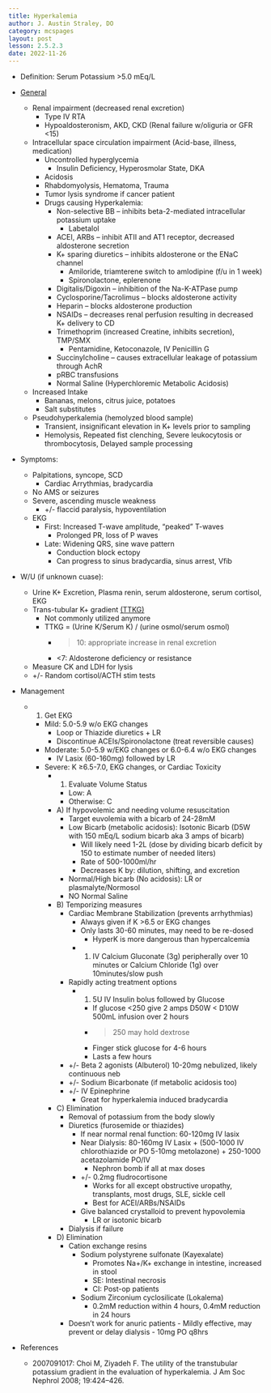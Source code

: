 ```yaml
---
title: Hyperkalemia
author: J. Austin Straley, DO
category: mcspages
layout: post
lesson: 2.5.2.3
date: 2022-11-26
---
```


<html>
    <meta charset="UTF-8">
    <meta name="viewport" content="width=device-width, initial-scale=1">
    <link href="{{site.baseurl}}/assets/grid/bootstrap-grid.min.css" rel="stylesheet">
    <link href="{{site.baseurl}}/assets/grid/grid.css" rel="stylesheet">
    <link rel="stylesheet" href="{{site.baseurl}}/assets/gitbook/gitbook-plugin-fontsettings/website.css">
    <link rel="stylesheet" href="{{site.baseurl}}/assets/gitbook/gitbook-plugin-search-pro/search.css">
    <link rel="stylesheet" href="{{site.baseurl}}/assets/gitbook/gitbook-plugin-back-to-top-button/plugin.css">
    <link rel="stylesheet" href="{{site.baseurl}}/assets/gitbook/style.css">
    <link rel="stylesheet" href="{{site.baseurl}}/assets/gitbook/custom.css">
    <link rel="stylesheet" href="{{site.baseurl}}/assets/gitbook/rouge/{{ site.syntax_highlighter_style | default: 'colorful' }}.css">
    <meta name="HandheldFriendly" content="true"/>
    <meta name="viewport" content="width=device-width, initial-scale=1, user-scalable=no">
    <meta name="apple-mobile-web-app-capable" content="yes">
    <meta name="apple-mobile-web-app-status-bar-style" content="black">
    <link rel="apple-touch-icon-precomposed" sizes="152x152" href="{{site.baseurl}}/assets/gitbook/images/apple-touch-icon-precomposed-152.png">
    <link rel="shortcut icon" href="{{site.baseurl}}/{{site.favicon_path}}" type="image/x-icon">
    <style>
        .p {
            color: #B8B8B8;
        }
        .p1 {
            color
        }
    </style>
</html>

-   Definition: Serum Potassium >5.0 mEq/L
-	[General][3]
    -	Renal impairment (decreased renal excretion)
        -	Type IV RTA
        -	Hypoaldosteronism, AKD, CKD (Renal failure w/oliguria or GFR <15)
    -   Intracellular space circulation impairment (Acid-base, illness, medication)
        -	Uncontrolled hyperglycemia
            -	Insulin Deficiency, Hyperosmolar State, DKA
        -	Acidosis
        -	Rhabdomyolysis, Hematoma, Trauma
        -	Tumor lysis syndrome if cancer patient
        -	Drugs causing Hyperkalemia: 
            -	Non-selective BB – inhibits beta-2-mediated intracellular potassium uptake
                -	Labetalol
            -	ACEI, ARBs – inhibit ATII and AT1 receptor, decreased aldosterone secretion
            -	K+ sparing diuretics – inhibits aldosterone or the ENaC channel
                -	Amiloride, triamterene switch to amlodipine (f/u in 1 week)
                -	Spironolactone, eplerenone
            -	Digitalis/Digoxin – inhibition of the Na-K-ATPase pump
            -	Cyclosporine/Tacrolimus – blocks aldosterone activity
            -	Heparin – blocks aldosterone production
            -	NSAIDs – decreases renal perfusion resulting in decreased K+ delivery to CD
            -	Trimethoprim (increased Creatine, inhibits secretion), TMP/SMX
                -	Pentamidine, Ketoconazole, IV Penicillin G
            -	Succinylcholine – causes extracellular leakage of potassium through AchR
            -	pRBC transfusions
            -	Normal Saline (Hyperchloremic Metabolic Acidosis)
    -   Increased Intake
        -   Bananas, melons, citrus juice, potatoes
        -	Salt substitutes
    -	Pseudohyperkalemia (hemolyzed blood sample)
        -	Transient, insignificant elevation in K+ levels prior to sampling
        -	Hemolysis, Repeated fist clenching, Severe leukocytosis or thrombocytosis, Delayed sample processing
-	Symptoms:
    -	Palpitations, syncope, SCD
        -	Cardiac Arrythmias, bradycardia
    -	No AMS or seizures
    -	Severe, ascending muscle weakness
        -	+/- flaccid paralysis, hypoventilation
    -	EKG
        -	First: Increased T-wave amplitude, “peaked” T-waves
            -	Prolonged PR, loss of P waves
        -	Late: Widening QRS, sine wave pattern
            -	Conduction block ectopy
            -	Can progress to sinus bradycardia, sinus arrest, Vfib
-	W/U (if unknown cuase): 
    -   Urine K+ Excretion, Plasma renin, serum aldosterone, serum cortisol, EKG
    -	Trans-tubular K+ gradient [(TTKG)][1]
        -   Not commonly utilized anymore
        -	TTKG = (Urine K/Serum K) / (urine osmol/serum osmol)
            -	>10: appropriate increase in renal excretion
            -	<7: Aldosterone deficiency or resistance
    -	Measure CK and LDH for lysis
    -	+/- Random cortisol/ACTH stim tests
-	Management
    -	1) Get EKG
        -	Mild: 5.0-5.9 w/o EKG changes
            -	Loop or Thiazide diuretics + LR
            -	Discontinue ACEIs/Spironolactone (treat reversible causes)
        -	Moderate: 5.0-5.9 w/EKG changes or 6.0-6.4 w/o EKG changes
            -	IV Lasix (60-160mg) followed by LR
        -	Severe: K ≥6.5-7.0, EKG changes, or Cardiac Toxicity
            -	1) Evaluate Volume Status
                -	Low: A
                -	Otherwise: C
            -	A) If hypovolemic and needing volume resuscitation
                -	Target euvolemia with a bicarb of 24-28mM
                -	Low Bicarb (metabolic acidosis): Isotonic Bicarb (D5W with 150 mEq/L sodium bicarb aka 3 amps of bicarb)
                    -	Will likely need 1-2L (dose by dividing bicarb deficit by 150 to estimate number of needed liters)
                    -	Rate of 500-1000ml/hr
                    -	Decreases K by: dilution, shifting, and excretion
                -	Normal/High bicarb (No acidosis): LR or plasmalyte/Normosol
                -	NO Normal Saline
            -	B) Temporizing measures
                -	Cardiac Membrane Stabilization (prevents arrhythmias)
                    -	Always given if K >6.5 or EKG changes
                    -	Only lasts 30-60 minutes, may need to be re-dosed
                        -	HyperK is more dangerous than hypercalcemia
                    -	1) IV Calcium Gluconate (3g) peripherally over 10 minutes or Calcium Chloride (1g) over 10minutes/slow push
                -	Rapidly acting treatment options
                    -	1) 5U IV Insulin bolus followed by Glucose 
                        -	If glucose <250 give 2 amps D50W < D10W 500mL infusion over 2 hours
                        -	>250 may hold dextrose
                        -	Finger stick glucose for 4-6 hours
                        -	Lasts a few hours
                -	+/- Beta 2 agonists (Albuterol) 10-20mg nebulized, likely continuous neb
                -	+/- Sodium Bicarbonate (if metabolic acidosis too)
                -	+/- IV Epinephrine
                    -	Great for hyperkalemia induced bradycardia
            -	C) Elimination
                -	Removal of potassium from the body slowly
                -	Diuretics (furosemide or thiazides)
                    -	If near normal renal function: 60-120mg IV lasix
                    -	Near Dialysis: 80-160mg IV Lasix + (500-1000 IV chlorothiazide or PO 5-10mg metolazone) + 250-1000 acetazolamide PO/IV
                        -	Nephron bomb if all at max doses
                    -	+/- 0.2mg fludrocortisone
                        -	Works for all except obstructive uropathy, transplants, most drugs, SLE, sickle cell
                        -	Best for ACEI/ARBs/NSAIDs
                    -	Give balanced crystalloid to prevent hypovolemia
                        -	LR or isotonic bicarb
                -	Dialysis if failure
            -	D) Elimination
                -	Cation exchange resins 
                    -	Sodium polystyrene sulfonate (Kayexalate)
                        -	Promotes Na+/K+ exchange in intestine, increased in stool
                        -	SE: Intestinal necrosis
                        -	CI: Post-op patients
                    -	Sodium Zirconium cyclosilicate (Lokalema)
                        -	0.2mM reduction within 4 hours, 0.4mM reduction in 24 hours
                -	Doesn’t work for anuric patients
                        -	Mildly effective, may prevent or delay dialysis
                        -	10mg PO q8hrs

- References
    - 2007091017: Choi M, Ziyadeh F. The utility of the transtubular potassium gradient in the evaluation of hyperkalemia. J Am Soc Nephrol 2008; 19:424–426.

[1]: https://www.mdcalc.com/calc/3944/transtubular-potassium-gradient-ttkg
[2]: https://doi.org/10.1681/ASN.2007091017
[3]: https://doi.org/10.3949/ccjm.84a.17056